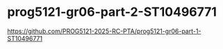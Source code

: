 # prog5121-gr06-part-2-ST10496771
https://github.com/PROG5121-2025-RC-PTA/prog5121-gr06-part-1-ST10496771
